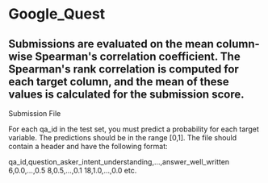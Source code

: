 # Google_Quest

## Submissions are evaluated on the mean column-wise Spearman's correlation coefficient. The Spearman's rank correlation is computed for each target column, and the mean of these values is calculated for the submission score.
Submission File

For each qa_id in the test set, you must predict a probability for each target variable. The predictions should be in the range [0,1]. The file should contain a header and have the following format:

qa_id,question_asker_intent_understanding,...,answer_well_written 6,0.0,...,0.5 8,0.5,...,0.1 18,1.0,...,0.0 etc.
